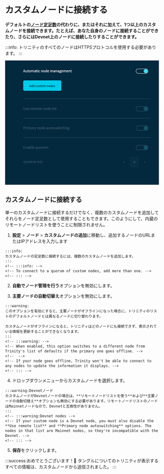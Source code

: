 # カスタムノードに接続する
<!-- # Connect to custom nodes -->

**デフォルトの[ノード定足数](../concepts/node-quorum.md)の代わりに、またはそれに加えて、1つ以上のカスタムノードを接続できます。たとえば、あなた自身のノードに接続することができたり、さらにはDevnet上のノードに接続したりすることができます。**
<!-- **You can connect to one or more custom nodes either instead of the default [node quorum](../concepts/node-quorum.md) or in addition to it. For example, you may want to be able to connect to your own nodes or even connect to nodes on the Devnet.** -->

:::info:
トリニティのすべてのノードはHTTPSプロトコルを使用する必要があります。
:::
<!-- :::info: -->
<!-- All nodes in Trinity must use the HTTPS protocol. -->
<!-- ::: -->

![Node management in Trinity](../images/node-management.png)

## カスタムノードに接続する
<!-- ## Connect to custom nodes -->

単一のカスタムノードに接続するだけでなく、複数のカスタムノードを追加してそれらをノード定足数として使用することもできます。このようにして、内蔵のリモートノードリストを使うことに制限されません。
<!-- As well as connecting to a single custom node, you can also add multiple custom nodes and use them as a node quorum. This way, you aren't restricted to using the built-in remote list of nodes that Trinity uses. -->

1. **設定** > **ノード** > **カスタムノードの追加**に移動し、追加するノードのURLまたはIPアドレスを入力します
  <!-- 1. Go to **Settings** > **Node** > **Add custom nodes**,  and enter the URL or IP address of the nodes you want to add -->

    :::info:
    カスタムノードの定足数に接続するには、複数のカスタムノードを追加します。
    :::
    <!-- :::info: -->
    <!-- To connect to a quorum of custom nodes, add more than one. -->
    <!-- ::: -->

2. **自動でノード管理を行う**オプションを無効にします。
  <!-- 2. Disable the **Automatic node management** option -->

3. **主要ノードの自動切替え**オプションを無効にします。
  <!-- 3. Disable the **Primary node autoswitching** option -->

    :::warning:
    このオプションを有効にすると、主要ノードがオフラインになった場合に、トリニティのリストのデフォルトノードとは異なるノードに切り替わります。

    カスタムノードがオフラインになると、トリニティはどのノードにも接続できず、表示されている情報を更新することができなくなります。
    :::
    <!-- :::warning: -->
    <!-- When enabled, this option switches to a different node from Trinity's list of defaults if the primary one goes offline. -->
    <!--  -->
    <!-- If your node goes offline, Trinity won't be able to connect to any nodes to update the information it displays. -->
    <!-- ::: -->

4. ドロップダウンメニューからカスタムノードを選択します。
  <!-- 4. Select your node from the dropdown menu -->

    :::warning:Devnetノード
    カスタムノードがDevnetノードの場合は、**リモートノードリストを使う**および**主要ノードの自動切替え**オプションも無効にする必要があります。リモートノードリストのノードはMainnetノードなので、Devnetと互換性がありません。
    :::
    <!-- :::warning:Devnet nodes -->
    <!-- If your custom node is a Devnet node, you must also disable the **Use remote list** and **Primary node autoswitching** options. The nodes in that list are Mainnet nodes, so they're incompatible with the Devnet. -->
    <!-- ::: -->

5. **保存**をクリックします。
  <!-- 5. Click **Save** -->

:::success:おめでとうございます！:tada:
タングルについてのトリニティが表示するすべての情報は、カスタムノードから送信されました。
:::
<!-- :::success:Congratulations! :tada: -->
<!-- All the information that Trinity displays about the Tangle is now sent from your custom nodes. -->
<!-- ::: -->
